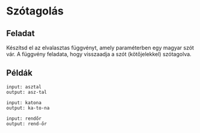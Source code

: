 # Szótagolás

## Feladat

Készítsd el az elvalasztas függvényt, amely paraméterben egy magyar szót vár. A függvény
feladata, hogy visszaadja
a szót (kötőjelekkel) szótagolva.
## Példák
```
input: asztal
output: asz-tal

input: katona
output: ka-to-na

input: rendőr
output: rend-őr
```
